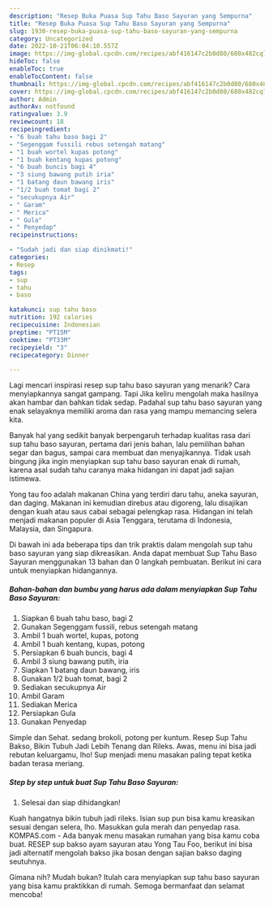 ```yaml
---
description: "Resep Buka Puasa Sup Tahu Baso Sayuran yang Sempurna"
title: "Resep Buka Puasa Sup Tahu Baso Sayuran yang Sempurna"
slug: 1930-resep-buka-puasa-sup-tahu-baso-sayuran-yang-sempurna
category: Uncategorized
date: 2022-10-21T06:04:10.557Z
image: https://img-global.cpcdn.com/recipes/abf416147c2b0d80/680x482cq70/sup-tahu-baso-sayuran-foto-resep-utama.jpg
hideToc: false
enableToc: true
enableTocContent: false
thumbnail: https://img-global.cpcdn.com/recipes/abf416147c2b0d80/680x482cq70/sup-tahu-baso-sayuran-foto-resep-utama.jpg
cover: https://img-global.cpcdn.com/recipes/abf416147c2b0d80/680x482cq70/sup-tahu-baso-sayuran-foto-resep-utama.jpg
author: Admin
authorAv: notfound
ratingvalue: 3.9
reviewcount: 18
recipeingredient:
- "6 buah tahu baso bagi 2"
- "Segenggam fussili rebus setengah matang"
- "1 buah wortel kupas potong"
- "1 buah kentang kupas potong"
- "6 buah buncis bagi 4"
- "3 siung bawang putih iria"
- "1 batang daun bawang iris"
- "1/2 buah tomat bagi 2"
- "secukupnya Air"
- " Garam"
- " Merica"
- " Gula"
- " Penyedap"
recipeinstructions:

- "Sudah jadi dan siap dinikmati!"
categories:
- Resep
tags:
- sup
- tahu
- baso

katakunci: sup tahu baso 
nutrition: 192 calories
recipecuisine: Indonesian
preptime: "PT15M"
cooktime: "PT33M"
recipeyield: "3"
recipecategory: Dinner

---
```



Lagi mencari inspirasi resep sup tahu baso sayuran yang menarik? Cara menyiapkannya sangat gampang. Tapi Jika keliru mengolah maka hasilnya akan hambar dan bahkan tidak sedap. Padahal sup tahu baso sayuran yang enak selayaknya memiliki aroma dan rasa yang mampu memancing selera kita.


Banyak hal yang sedikit banyak berpengaruh terhadap kualitas rasa dari sup tahu baso sayuran, pertama dari jenis bahan, lalu pemilihan bahan segar dan bagus, sampai cara membuat dan menyajikannya. Tidak usah bingung jika ingin menyiapkan sup tahu baso sayuran enak di rumah, karena asal sudah tahu caranya maka hidangan ini dapat jadi sajian istimewa.

Yong tau foo adalah makanan China yang terdiri daru tahu, aneka sayuran, dan daging. Makanan ini kemudian direbus atau digoreng, lalu disajikan dengan kuah atau saus cabai sebagai pelengkap rasa. Hidangan ini telah menjadi makanan populer di Asia Tenggara, terutama di Indonesia, Malaysia, dan Singapura.


Di bawah ini ada beberapa tips dan trik praktis dalam mengolah sup tahu baso sayuran yang siap dikreasikan. Anda dapat membuat Sup Tahu Baso Sayuran menggunakan 13 bahan dan 0 langkah pembuatan. Berikut ini cara untuk menyiapkan hidangannya.

<!--inarticleads1-->

##### Bahan-bahan dan bumbu yang harus ada dalam menyiapkan Sup Tahu Baso Sayuran:

1. Siapkan 6 buah tahu baso, bagi 2
1. Gunakan Segenggam fussili, rebus setengah matang
1. Ambil 1 buah wortel, kupas, potong
1. Ambil 1 buah kentang, kupas, potong
1. Persiapkan 6 buah buncis, bagi 4
1. Ambil 3 siung bawang putih, iria
1. Siapkan 1 batang daun bawang, iris
1. Gunakan 1/2 buah tomat, bagi 2
1. Sediakan secukupnya Air
1. Ambil  Garam
1. Sediakan  Merica
1. Persiapkan  Gula
1. Gunakan  Penyedap


Simple dan Sehat. sedang brokoli, potong per kuntum. Resep Sup Tahu Bakso, Bikin Tubuh Jadi Lebih Tenang dan Rileks. Awas, menu ini bisa jadi rebutan keluargamu, lho! Sup menjadi menu masakan paling tepat ketika badan terasa meriang. 

<!--inarticleads2-->

##### Step by step untuk buat Sup Tahu Baso Sayuran:


1. Selesai dan siap dihidangkan!

Kuah hangatnya bikin tubuh jadi rileks. Isian sup pun bisa kamu kreasikan sesuai dengan selera, lho. Masukkan gula merah dan penyedap rasa. KOMPAS.com - Ada banyak menu masakan rumahan yang bisa kamu coba buat. RESEP sup bakso ayam sayuran atau Yong Tau Foo, berikut ini bisa jadi alternatif mengolah bakso jika bosan dengan sajian bakso daging seutuhnya. 

Gimana nih? Mudah bukan? Itulah cara menyiapkan sup tahu baso sayuran yang bisa kamu praktikkan di rumah. Semoga bermanfaat dan selamat mencoba!
